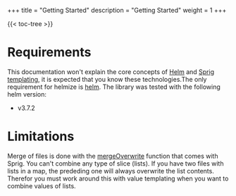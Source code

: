 
+++
title = "Getting Started"
description = "Getting Started"
weight = 1
+++

{{< toc-tree >}}

# Requirements

This documentation won't explain the core concepts of [Helm](https://helm.sh/) and [Sprig templating](http://masterminds.github.io/sprig/), it is expected that you know these technologies.The only requirement for helmize is [helm](https://helm.sh/docs/intro/install/). The library was tested with the following helm version:

  * v3.7.2

# Limitations

Merge of files is done with the [mergeOverwrite](http://masterminds.github.io/sprig/dicts.html) function that comes with Sprig. You can't combine any type of slice (lists). If you have two files with lists in a map, the prededing one will always overwrite the list contents. Therefor you must work around this with value templating when you want to combine values of lists.
